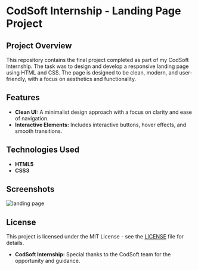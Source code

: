 
# CodSoft Internship - Landing Page Project

## Project Overview

This repository contains the final project completed as part of my CodSoft Internship. The task was to design and develop a responsive landing page using HTML and CSS. The page is designed to be clean, modern, and user-friendly, with a focus on aesthetics and functionality.

## Features
- **Clean UI:** A minimalist design approach with a focus on clarity and ease of navigation.
- **Interactive Elements:** Includes interactive buttons, hover effects, and smooth transitions.
  
## Technologies Used

- **HTML5**
- **CSS3**

## Screenshots

![landing page](https://github.com/user-attachments/assets/07a6cd65-6cad-41c4-9479-44af570a7d29)
## License


This project is licensed under the MIT License - see the [LICENSE](LICENSE) file for details.


- **CodSoft Internship:** Special thanks to the CodSoft team for the opportunity and guidance.
